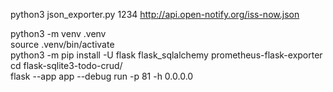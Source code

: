 python3 json_exporter.py 1234 http://api.open-notify.org/iss-now.json  


python3 -m venv .venv  
source .venv/bin/activate  
python3 -m pip install -U flask  flask_sqlalchemy prometheus-flask-exporter  
cd flask-sqlite3-todo-crud/  
flask --app app --debug run -p 81 -h 0.0.0.0  
